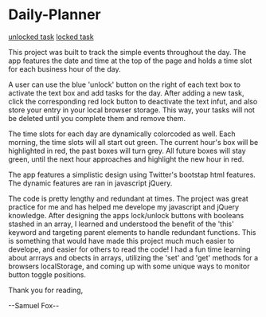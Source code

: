 # Daily-Planner

[unlocked task](Assets/screenshots/01-Daily-Planner-unlocked-task-bar.png)
[locked task](Assets/screenshots/02-Daily-Planner-locked-taskbar.png)

This project was built to track the simple events throughout the day.
The app features the date and time at the top of the page and holds a time slot for each business hour of the day.

A user can use the blue 'unlock' button on the right of each text box to activate the text box and add tasks for the day.
After adding a new task, click the corresponding red lock button to deactivate the text infut, and also store your entry in your local browser storage.
This way, your tasks will not be deleted until you complete them and remove them.

The time slots for each day are dynamically colorcoded as well.
Each morning, the time slots will all start out green.
The current hour's box will be highlighted in red, the past boxes will turn grey.
All future boxes will stay green, until the next hour approaches and highlight the new hour in red.

The app features a simplistic design using Twitter's bootstap html features. 
The dynamic features are ran in javascript jQuery.


The code is pretty lengthy and redundant at times. The project was great practice for me and has helped me develope my javascript and jQuery knowledge.
After designing the apps lock/unlock buttons with booleans stashed in an array, I learned and understood the benefit of the 'this' keyword and targeting parent elements to handle redundant functions. This is something that would have made this project much much easier to develope, and easier for others to read the code! I had a fun time learning about arrrays and obects in arrays, utilizing the 'set' and 'get' methods for a browsers localStorage, and coming up with some unique ways to monitor button toggle positions.

Thank you for reading,

--Samuel Fox--
 